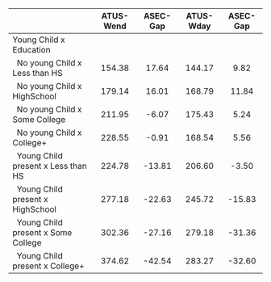 
|                      |    ATUS-Wend |     ASEC-Gap |    ATUS-Wday |     ASEC-Gap |
| -------------------- | :----------: | :----------: | :----------: | :----------: |
| Young Child x Education |              |              |              |              |
| &nbsp;&nbsp;No young Child x Less than HS |       154.38 |        17.64 |       144.17 |         9.82 |
| &nbsp;&nbsp;No young Child x HighSchool |       179.14 |        16.01 |       168.79 |        11.84 |
| &nbsp;&nbsp;No young Child x Some College |       211.95 |        -6.07 |       175.43 |         5.24 |
| &nbsp;&nbsp;No young Child x College+ |       228.55 |        -0.91 |       168.54 |         5.56 |
| &nbsp;&nbsp;Young Child present x Less than HS |       224.78 |       -13.81 |       206.60 |        -3.50 |
| &nbsp;&nbsp;Young Child present x HighSchool |       277.18 |       -22.63 |       245.72 |       -15.83 |
| &nbsp;&nbsp;Young Child present x Some College |       302.36 |       -27.16 |       279.18 |       -31.36 |
| &nbsp;&nbsp;Young Child present x College+ |       374.62 |       -42.54 |       283.27 |       -32.60 |

